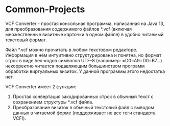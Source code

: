 # Common-Projects

VCF Converter - простая консольная программа, написанная на Java 13, для преобразования содержимого файлов *.vcf (включая множественные визитные карточки в одном файле) в удобно читаемый текстовый формат.

Файл *.vcf можно прочитать в любом текстовом редакторе. Информация в нём интуитивно структурирована и понятна, но формат строк в виде hex-кодов символов UTF-8 (например: =D0=A9=D0=B7...) некорректно читается подавляющим большинством программ обработки виртуальных визиток. У данной программы этого недостатка нет.

VCF Converter имеет 2 функции:
1. Простая конвертация закодированных строк в обычный текст с сохранением структуры *.vcf файла.
2. Преобразование визиток в обычный текстовый файл с выводом данных в читаемой форме (поддерживает не все теги стандарта VCF!).

